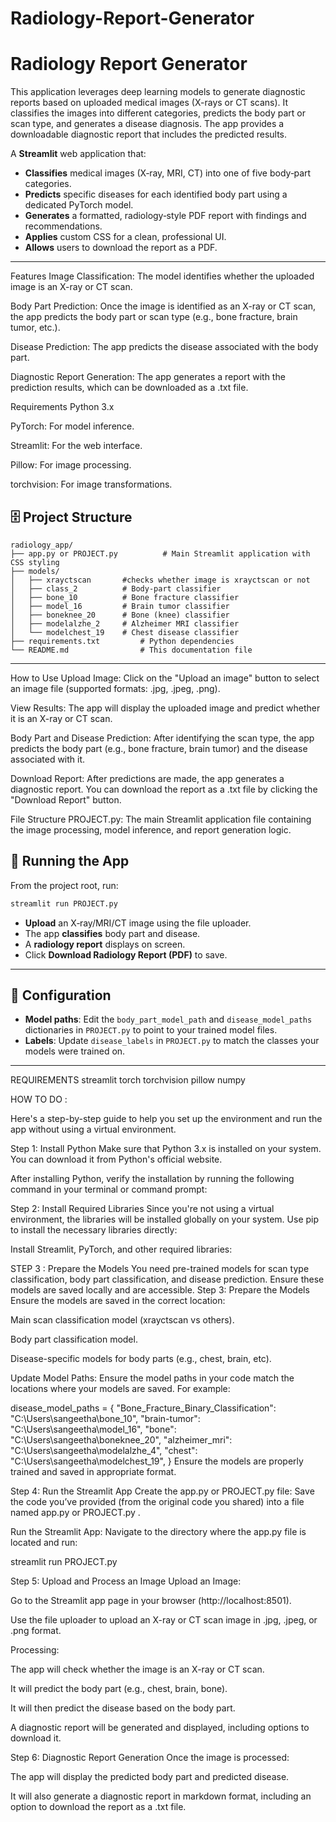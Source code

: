 # Radiology-Report-Generator

#  Radiology Report Generator


This application leverages deep learning models to generate diagnostic reports based on uploaded medical images (X-rays or CT scans). It classifies the images into different categories, predicts the body part or scan type, and generates a disease diagnosis. The app provides a downloadable diagnostic report that includes the predicted results.

A **Streamlit** web application that:

- **Classifies** medical images (X‑ray, MRI, CT) into one of five body‑part categories.
- **Predicts** specific diseases for each identified body part using a dedicated PyTorch model.
- **Generates** a formatted, radiology‑style PDF report with findings and recommendations.
- **Applies** custom CSS for a clean, professional UI.
- **Allows** users to download the report as a PDF.

---

Features
Image Classification: The model identifies whether the uploaded image is an X-ray or CT scan.

Body Part Prediction: Once the image is identified as an X-ray or CT scan, the app predicts the body part or scan type (e.g., bone fracture, brain tumor, etc.).

Disease Prediction: The app predicts the disease associated with the body part.

Diagnostic Report Generation: The app generates a report with the prediction results, which can be downloaded as a .txt file.


Requirements
Python 3.x

PyTorch: For model inference.

Streamlit: For the web interface.

Pillow: For image processing.

torchvision: For image transformations.




## 🗄️ Project Structure

```
radiology_app/
├── app.py or PROJECT.py          # Main Streamlit application with CSS styling
├── models/
│   ├── xrayctscan       #checks whether image is xrayctscan or not           
│   ├── class_2          # Body‑part classifier
│   ├── bone_10          # Bone fracture classifier
│   ├── model_16         # Brain tumor classifier
│   ├── boneknee_20      # Bone (knee) classifier
│   ├── modelalzhe_2     # Alzheimer MRI classifier
│   └── modelchest_19    # Chest disease classifier
├── requirements.txt         # Python dependencies
└── README.md                # This documentation file
```

---

How to Use
Upload Image: Click on the "Upload an image" button to select an image file (supported formats: .jpg, .jpeg, .png).

View Results: The app will display the uploaded image and predict whether it is an X-ray or CT scan.

Body Part and Disease Prediction: After identifying the scan type, the app predicts the body part (e.g., bone fracture, brain tumor) and the disease associated with it.

Download Report: After predictions are made, the app generates a diagnostic report. You can download the report as a .txt file by clicking the "Download Report" button.

File Structure
PROJECT.py: The main Streamlit application file containing the image processing, model inference, and report generation logic.



## 🚀 Running the App

From the project root, run:
```bash
streamlit run PROJECT.py
```

- **Upload** an X‑ray/MRI/CT image using the file uploader.
- The app **classifies** body part and disease.
- A **radiology report** displays on screen.
- Click **Download Radiology Report (PDF)** to save.

---


## 🔧 Configuration

- **Model paths**: Edit the `body_part_model_path` and `disease_model_paths` dictionaries in `PROJECT.py` to point to your trained model files.
- **Labels**: Update `disease_labels` in `PROJECT.py` to match the classes your models were trained on.

---


REQUIREMENTS
streamlit
torch
torchvision
pillow
numpy





HOW TO DO :

Here's a step-by-step guide to help you set up the environment and run the app without using a virtual environment.

Step 1: Install Python
Make sure that Python 3.x is installed on your system. You can download it from Python's official website.

After installing Python, verify the installation by running the following command in your terminal or command prompt:

Step 2: Install Required Libraries
Since you're not using a virtual environment, the libraries will be installed globally on your system. Use pip to install the necessary libraries directly:

Install Streamlit, PyTorch, and other required libraries:

STEP 3 :
Prepare the Models
You need pre-trained models for scan type classification, body part classification, and disease prediction. Ensure these models are saved locally and are accessible.
Step 3: Prepare the Models
Ensure the models are saved in the correct location:

Main scan classification model (xrayctscan vs others).

Body part classification model.

Disease-specific models for body parts (e.g., chest, brain, etc).

Update Model Paths: Ensure the model paths in your code match the locations where your models are saved. For example:

disease_model_paths = {
    "Bone_Fracture_Binary_Classification": "C:\\Users\\sangeetha\\bone_10",
    "brain-tumor": "C:\\Users\\sangeetha\\model_16",
    "bone": "C:\\Users\\sangeetha\\boneknee_20",
    "alzheimer_mri": "C:\\Users\\sangeetha\\modelalzhe_4",
    "chest": "C:\\Users\\sangeetha\\modelchest_19",
}
Ensure the models are properly trained and saved in appropriate format.

Step 4: Run the Streamlit App
Create the app.py or PROJECT.py file: Save the code you’ve provided (from the original code you shared) into a file named app.py or PROJECT.py .

Run the Streamlit App: Navigate to the directory where the app.py file is located and run:

streamlit run PROJECT.py


Step 5: Upload and Process an Image
Upload an Image:

Go to the Streamlit app page in your browser (http://localhost:8501).

Use the file uploader to upload an X-ray or CT scan image in .jpg, .jpeg, or .png format.

Processing:

The app will check whether the image is an X-ray or CT scan.

It will predict the body part (e.g., chest, brain, bone).

It will then predict the disease based on the body part.

A diagnostic report will be generated and displayed, including options to download it.

Step 6: Diagnostic Report Generation
Once the image is processed:

The app will display the predicted body part and predicted disease.

It will also generate a diagnostic report in markdown format, including an option to download the report as a .txt file.

